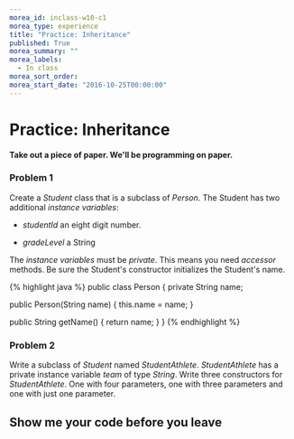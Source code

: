```yaml
---
morea_id: inclass-w10-c1
morea_type: experience
title: "Practice: Inheritance"
published: True
morea_summary: ""
morea_labels:
  - In class
morea_sort_order:
morea_start_date: "2016-10-25T00:00:00"
---
```


# Practice: Inheritance

**Take out a piece of paper. We'll be programming on paper.**

### Problem 1

Create a *Student* class that is a subclass of *Person*. The Student has two additional *instance variables*:

  * *studentId* an eight digit number.
  
  * *gradeLevel* a String
  
The *instance variables* must be *private*. This means you need *accessor* methods.  Be sure the Student's constructor initializes the Student's name.

{% highlight java %}
public class Person {
  private String name;
  
  public Person(String name) {
    this.name = name;
  }
  
  public String getName() {
    return name;
  }
}
{% endhighlight %}

### Problem 2

Write a subclass of *Student* named *StudentAthlete*. *StudentAthlete* has a private instance variable *team* of type *String*.  Write three constructors for *StudentAthlete*. One with four parameters, one with three parameters and one with just one parameter.


## Show me your code before you leave
